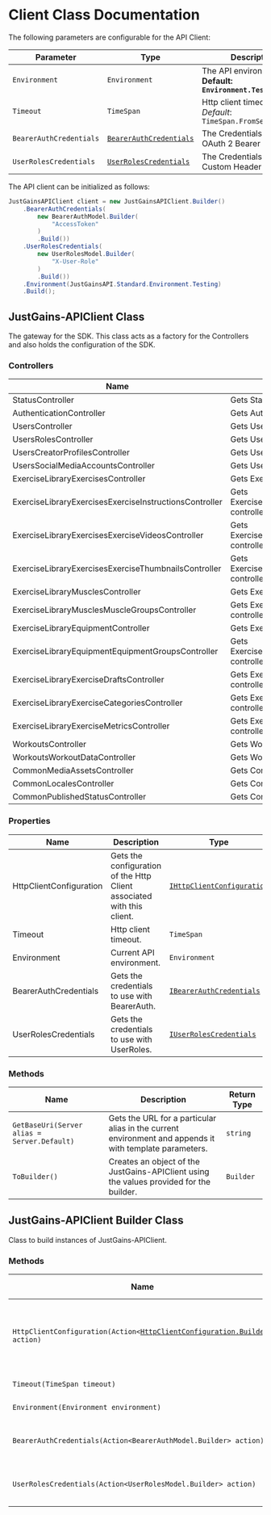 
# Client Class Documentation

The following parameters are configurable for the API Client:

| Parameter | Type | Description |
|  --- | --- | --- |
| `Environment` | `Environment` | The API environment. <br> **Default: `Environment.Testing`** |
| `Timeout` | `TimeSpan` | Http client timeout.<br>*Default*: `TimeSpan.FromSeconds(100)` |
| `BearerAuthCredentials` | [`BearerAuthCredentials`](auth/oauth-2-bearer-token.md) | The Credentials Setter for OAuth 2 Bearer token |
| `UserRolesCredentials` | [`UserRolesCredentials`](auth/custom-header-signature.md) | The Credentials Setter for Custom Header Signature |

The API client can be initialized as follows:

```csharp
JustGainsAPIClient client = new JustGainsAPIClient.Builder()
    .BearerAuthCredentials(
        new BearerAuthModel.Builder(
            "AccessToken"
        )
        .Build())
    .UserRolesCredentials(
        new UserRolesModel.Builder(
            "X-User-Role"
        )
        .Build())
    .Environment(JustGainsAPI.Standard.Environment.Testing)
    .Build();
```

## JustGains-APIClient Class

The gateway for the SDK. This class acts as a factory for the Controllers and also holds the configuration of the SDK.

### Controllers

| Name | Description |
|  --- | --- |
| StatusController | Gets StatusController controller. |
| AuthenticationController | Gets AuthenticationController controller. |
| UsersController | Gets UsersController controller. |
| UsersRolesController | Gets UsersRolesController controller. |
| UsersCreatorProfilesController | Gets UsersCreatorProfilesController controller. |
| UsersSocialMediaAccountsController | Gets UsersSocialMediaAccountsController controller. |
| ExerciseLibraryExercisesController | Gets ExerciseLibraryExercisesController controller. |
| ExerciseLibraryExercisesExerciseInstructionsController | Gets ExerciseLibraryExercisesExerciseInstructionsController controller. |
| ExerciseLibraryExercisesExerciseVideosController | Gets ExerciseLibraryExercisesExerciseVideosController controller. |
| ExerciseLibraryExercisesExerciseThumbnailsController | Gets ExerciseLibraryExercisesExerciseThumbnailsController controller. |
| ExerciseLibraryMusclesController | Gets ExerciseLibraryMusclesController controller. |
| ExerciseLibraryMusclesMuscleGroupsController | Gets ExerciseLibraryMusclesMuscleGroupsController controller. |
| ExerciseLibraryEquipmentController | Gets ExerciseLibraryEquipmentController controller. |
| ExerciseLibraryEquipmentEquipmentGroupsController | Gets ExerciseLibraryEquipmentEquipmentGroupsController controller. |
| ExerciseLibraryExerciseDraftsController | Gets ExerciseLibraryExerciseDraftsController controller. |
| ExerciseLibraryExerciseCategoriesController | Gets ExerciseLibraryExerciseCategoriesController controller. |
| ExerciseLibraryExerciseMetricsController | Gets ExerciseLibraryExerciseMetricsController controller. |
| WorkoutsController | Gets WorkoutsController controller. |
| WorkoutsWorkoutDataController | Gets WorkoutsWorkoutDataController controller. |
| CommonMediaAssetsController | Gets CommonMediaAssetsController controller. |
| CommonLocalesController | Gets CommonLocalesController controller. |
| CommonPublishedStatusController | Gets CommonPublishedStatusController controller. |

### Properties

| Name | Description | Type |
|  --- | --- | --- |
| HttpClientConfiguration | Gets the configuration of the Http Client associated with this client. | [`IHttpClientConfiguration`](http-client-configuration.md) |
| Timeout | Http client timeout. | `TimeSpan` |
| Environment | Current API environment. | `Environment` |
| BearerAuthCredentials | Gets the credentials to use with BearerAuth. | [`IBearerAuthCredentials`](auth/oauth-2-bearer-token.md) |
| UserRolesCredentials | Gets the credentials to use with UserRoles. | [`IUserRolesCredentials`](auth/custom-header-signature.md) |

### Methods

| Name | Description | Return Type |
|  --- | --- | --- |
| `GetBaseUri(Server alias = Server.Default)` | Gets the URL for a particular alias in the current environment and appends it with template parameters. | `string` |
| `ToBuilder()` | Creates an object of the JustGains-APIClient using the values provided for the builder. | `Builder` |

## JustGains-APIClient Builder Class

Class to build instances of JustGains-APIClient.

### Methods

| Name | Description | Return Type |
|  --- | --- | --- |
| `HttpClientConfiguration(Action<`[`HttpClientConfiguration.Builder`](http-client-configuration-builder.md)`> action)` | Gets the configuration of the Http Client associated with this client. | `Builder` |
| `Timeout(TimeSpan timeout)` | Http client timeout. | `Builder` |
| `Environment(Environment environment)` | Current API environment. | `Builder` |
| `BearerAuthCredentials(Action<BearerAuthModel.Builder> action)` | Sets credentials for BearerAuth. | `Builder` |
| `UserRolesCredentials(Action<UserRolesModel.Builder> action)` | Sets credentials for UserRoles. | `Builder` |

